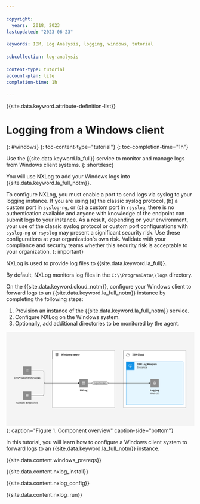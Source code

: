 ```yaml
---

copyright:
  years:  2018, 2023
lastupdated: "2023-06-23"

keywords: IBM, Log Analysis, logging, windows, tutorial

subcollection: log-analysis

content-type: tutorial
account-plan: lite
completion-time: 1h

---
```


{{site.data.keyword.attribute-definition-list}}


# Logging from a Windows client
{: #windows}
{: toc-content-type="tutorial"}
{: toc-completion-time="1h"}

Use the {{site.data.keyword.la_full}} service to monitor and manage logs from Windows client systems.
{: shortdesc}

You will use NXLog to add your Windows logs into {{site.data.keyword.la_full_notm}}.

To configure NXLog, you must enable a port to send logs via syslog to your logging instance. If you are using (a) the classic syslog protocol, (b) a custom port in `syslog-ng`, or (c) a custom port in `rsyslog`, there is no authentication available and anyone with knowledge of the endpoint can submit logs to your instance. As a result, depending on your environment, your use of the classic syslog protocol or custom port configurations with `syslog-ng` or `rsyslog` may present a significant security risk.  Use these configurations at your organization's own risk.  Validate with your compliance and security teams whether this security risk is acceptable to your organization.
{: important}

NXLog is used to provide log files to {{site.data.keyword.la_full}}.

By default, NXLog monitors log files in the `C:\\ProgramData\\logs` directory.

On the {{site.data.keyword.cloud_notm}}, configure your Windows client to forward logs to an {{site.data.keyword.la_full_notm}} instance by completing the following steps:

1. Provision an instance of the {{site.data.keyword.la_full_notm}} service.
2. Configure NXLog on the Windows system.
3. Optionally, add additional directories to be monitored by the agent.

![Component overview on the {{site.data.keyword.cloud_notm}}](../images/Log-Analysis-04-Windows.svg "Component overview on the {{site.data.keyword.cloud_notm}}"){: caption="Figure 1. Component overview" caption-side="bottom"}

In this tutorial, you will learn how to configure a Windows client system to forward logs to an {{site.data.keyword.la_full_notm}} instance.

{{site.data.content.windows_prereqs}}

{{site.data.content.nxlog_install}}

{{site.data.content.nxlog_config}}

{{site.data.content.nxlog_run}}
